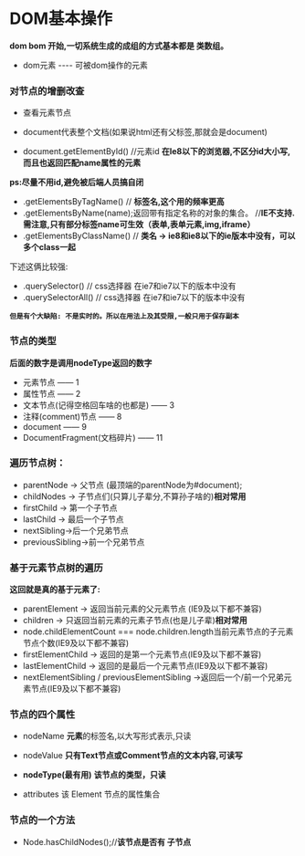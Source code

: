 # DOM基本操作

**dom bom 开始,一切系统生成的成组的方式基本都是 类数组。**
- dom元素 ---- 可被dom操作的元素

### 对节点的增删改查
- 查看元素节点

- document代表整个文档(如果说html还有父标签,那就会是document)
- document.getElementById() //元素id **在Ie8以下的浏览器,不区分id大小写,而且也返回匹配name属性的元素**

**ps:尽量不用id,避免被后端人员搞自闭**

- .getElementsByTagName() // **标签名,这个用的频率更高**
- .getElementsByName(name);返回带有指定名称的对象的集合。 //**IE不支持.需注意,只有部分标签name可生效（表单,表单元素,img,iframe）**
- .getElementsByClassName() // **类名 -> ie8和ie8以下的ie版本中没有，可以多个class一起**

下述这俩比较强:

- .querySelector() // css选择器   在ie7和ie7以下的版本中没有
- .querySelectorAll() // css选择器 在ie7和ie7以下的版本中没有

**`但是有个大缺陷: 不是实时的。所以在用法上及其受限,一般只用于保存副本`**


### 节点的类型

**后面的数字是调用nodeType返回的数字**

- 元素节点   —— 1
- 属性节点   —— 2
- 文本节点(记得空格回车啥的也都是)   —— 3
- 注释(comment)节点   —— 8
- document  —— 9
- DocumentFragment(文档碎片)  ——  11 


### 遍历节点树：

- parentNode -> 父节点  (最顶端的parentNode为#document);
- childNodes -> 子节点们(只算儿子辈分,不算孙子啥的)**相对常用**
- firstChild -> 第一个子节点
- lastChild -> 最后一个子节点
- nextSibling->后一个兄弟节点
- previousSibling->前一个兄弟节点


### 基于元素节点树的遍历

**这回就是真的基于元素了:**

- parentElement -> 返回当前元素的父元素节点 (IE9及以下都不兼容)
- children -> 只返回当前元素的元素子节点(也是儿子辈)**相对常用**
- node.childElementCount  === node.children.length当前元素节点的子元素节点个数(IE9及以下都不兼容)
- firstElementChild -> 返回的是第一个元素节点(IE9及以下都不兼容)
- lastElementChild -> 返回的是最后一个元素节点(IE9及以下都不兼容)
- nextElementSibling / previousElementSibling ->返回后一个/前一个兄弟元素节点(IE9及以下都不兼容)


### 节点的四个属性

- nodeName
    **元素**的标签名,以大写形式表示,只读

- nodeValue
    **只有Text节点或Comment节点的文本内容,可读写**

- **nodeType(最有用)**
    **该节点的类型，只读**

- attributes
    该 Element 节点的属性集合

### 节点的一个方法

- Node.hasChildNodes();//**该节点是否有 子节点**
